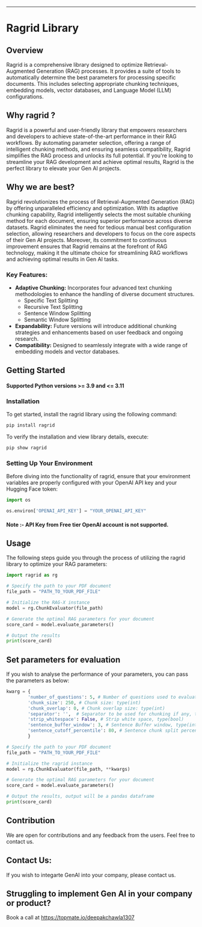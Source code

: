 
---

# Ragrid Library

## Overview

Ragrid is a comprehensive library designed to optimize Retrieval-Augmented Generation (RAG) processes. It provides a suite of tools to automatically determine the best parameters for processing specific documents. This includes selecting appropriate chunking techniques, embedding models, vector databases, and Language Model (LLM) configurations.

## Why ragrid ?

Ragrid is a powerful and user-friendly library that empowers researchers and developers to achieve state-of-the-art performance in their RAG workflows. By automating parameter selection, offering a range of intelligent chunking methods, and ensuring seamless compatibility, Ragrid simplifies the RAG process and unlocks its full potential.  If you're looking to streamline your RAG development and achieve optimal results, Ragrid is the perfect library to elevate your Gen AI projects.

## Why we are best?

Ragrid revolutionizes the process of Retrieval-Augmented Generation (RAG) by offering unparalleled efficiency and optimization. With its adaptive chunking capability, Ragrid intelligently selects the most suitable chunking method for each document, ensuring superior performance across diverse datasets. Ragrid eliminates the need for tedious manual best configuration selection, allowing researchers and developers to focus on the core aspects of their Gen AI projects. Moreover, its commitment to continuous improvement ensures that Ragrid remains at the forefront of RAG technology, making it the ultimate choice for streamlining RAG workflows and achieving optimal results in Gen AI tasks.

### Key Features:
- **Adaptive Chunking:** Incorporates four advanced text chunking methodologies to enhance the handling of diverse document structures.
  - Specific Text Splitting
  - Recursive Text Splitting
  - Sentence Window Splitting
  - Semantic Window Splitting
- **Expandability:** Future versions will introduce additional chunking strategies and enhancements based on user feedback and ongoing research.
- **Compatibility:** Designed to seamlessly integrate with a wide range of embedding models and vector databases.

## Getting Started

#### Supported Python versions >= 3.9 and <= 3.11 

### Installation

To get started, install the ragrid library using the following command:

```bash
pip install ragrid
```

To verify the installation and view library details, execute:

```bash
pip show ragrid
```

### Setting Up Your Environment

Before diving into the functionality of ragrid, ensure that your environment variables are properly configured with your OpenAI API key and your Hugging Face token:

```python
import os

os.environ['OPENAI_API_KEY'] = "YOUR_OPENAI_API_KEY"

```
#### Note :- API Key from Free tier OpenAI account is not supported.  
## Usage

The following steps guide you through the process of utilizing the ragrid library to optimize your RAG parameters:

```python
import ragrid as rg

# Specify the path to your PDF document
file_path = "PATH_TO_YOUR_PDF_FILE"

# Initialize the RAG-X instance
model = rg.ChunkEvaluator(file_path)

# Generate the optimal RAG parameters for your document
score_card = model.evaluate_parameters()

# Output the results
print(score_card)
```


## Set parameters for evaluation

If you wish to analyse the performance of your parameters, you can pass the parameters as below:
```python
kwarg = {
        'number_of_questions': 5, # Number of questions used to evaluate the process: type(int)
        'chunk_size': 250, # Chunk size: type(int)
        'chunk_overlap': 0, # Chunk overlap size: type(int)
        'separator': '',  # Separator to be used for chunking if any, type(str)
        'strip_whitespace': False, # Strip white space, type(bool)
        'sentence_buffer_window': 3, # Sentence Buffer window, type(int) 
        'sentence_cutoff_percentile': 80, # Sentence chunk split percentile for spliting context, type(int), range(1,100)
        }

# Specify the path to your PDF document
file_path = "PATH_TO_YOUR_PDF_FILE"

# Initialize the ragrid instance
model = rg.ChunkEvaluator(file_path, **kwargs)

# Generate the optimal RAG parameters for your document
score_card = model.evaluate_parameters()

# Output the results, output will be a pandas dataframe
print(score_card)
```

## Contribution
We are open for contributions and any feedback from the users. Feel free to contact us.

## Contact Us:
If you wish to integarte GenAI into your company, please contact us.

## Struggling to implement Gen AI in your company or product? 
Book a call at https://topmate.io/deepakchawla1307
